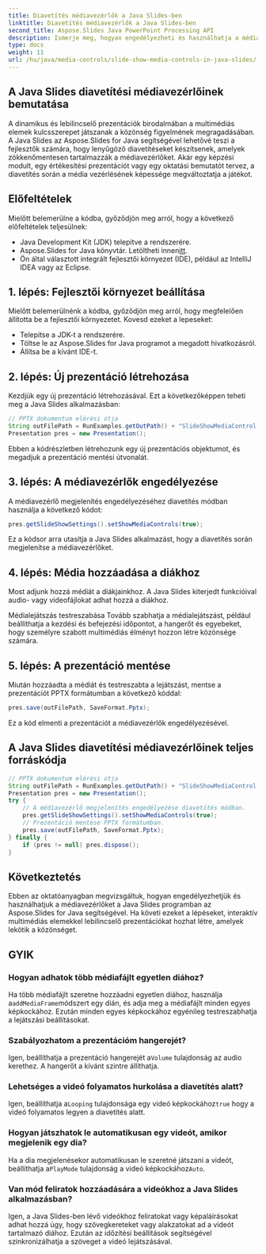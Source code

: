 ```yaml
---
title: Diavetítés médiavezérlők a Java Slides-ben
linktitle: Diavetítés médiavezérlők a Java Slides-ben
second_title: Aspose.Slides Java PowerPoint Processing API
description: Ismerje meg, hogyan engedélyezheti és használhatja a médiavezérlőket a Java Slides programban az Aspose.Slides for Java segítségével. Fokozza bemutatóit a médiavezérlőkkel.
type: docs
weight: 11
url: /hu/java/media-controls/slide-show-media-controls-in-java-slides/
---
```


## A Java Slides diavetítési médiavezérlőinek bemutatása

A dinamikus és lebilincselő prezentációk birodalmában a multimédiás elemek kulcsszerepet játszanak a közönség figyelmének megragadásában. A Java Slides az Aspose.Slides for Java segítségével lehetővé teszi a fejlesztők számára, hogy lenyűgöző diavetítéseket készítsenek, amelyek zökkenőmentesen tartalmazzák a médiavezérlőket. Akár egy képzési modult, egy értékesítési prezentációt vagy egy oktatási bemutatót tervez, a diavetítés során a média vezérlésének képessége megváltoztatja a játékot.

## Előfeltételek

Mielőtt belemerülne a kódba, győződjön meg arról, hogy a következő előfeltételek teljesülnek:

- Java Development Kit (JDK) telepítve a rendszerére.
-  Aspose.Slides for Java könyvtár. Letöltheti innen[itt](https://releases.aspose.com/slides/java/).
- Ön által választott integrált fejlesztői környezet (IDE), például az IntelliJ IDEA vagy az Eclipse.

## 1. lépés: Fejlesztői környezet beállítása

Mielőtt belemerülnénk a kódba, győződjön meg arról, hogy megfelelően állította be a fejlesztői környezetet. Kovesd ezeket a lepeseket:

- Telepítse a JDK-t a rendszerére.
- Töltse le az Aspose.Slides for Java programot a megadott hivatkozásról.
- Állítsa be a kívánt IDE-t.

## 2. lépés: Új prezentáció létrehozása

Kezdjük egy új prezentáció létrehozásával. Ezt a következőképpen teheti meg a Java Slides alkalmazásban:

```java
// PPTX dokumentum elérési útja
String outFilePath = RunExamples.getOutPath() + "SlideShowMediaControl.pptx";
Presentation pres = new Presentation();
```

Ebben a kódrészletben létrehozunk egy új prezentációs objektumot, és megadjuk a prezentáció mentési útvonalát.

## 3. lépés: A médiavezérlők engedélyezése

A médiavezérlő megjelenítés engedélyezéséhez diavetítés módban használja a következő kódot:

```java
pres.getSlideShowSettings().setShowMediaControls(true);
```

Ez a kódsor arra utasítja a Java Slides alkalmazást, hogy a diavetítés során megjelenítse a médiavezérlőket.

## 4. lépés: Média hozzáadása a diákhoz

Most adjunk hozzá médiát a diákjainkhoz. A Java Slides kiterjedt funkcióival audio- vagy videofájlokat adhat hozzá a diákhoz.

Médialejátszás testreszabása
Tovább szabhatja a médialejátszást, például beállíthatja a kezdési és befejezési időpontot, a hangerőt és egyebeket, hogy személyre szabott multimédiás élményt hozzon létre közönsége számára.

## 5. lépés: A prezentáció mentése

Miután hozzáadta a médiát és testreszabta a lejátszást, mentse a prezentációt PPTX formátumban a következő kóddal:

```java
pres.save(outFilePath, SaveFormat.Pptx);
```

Ez a kód elmenti a prezentációt a médiavezérlők engedélyezésével.

## A Java Slides diavetítési médiavezérlőinek teljes forráskódja

```java
// PPTX dokumentum elérési útja
String outFilePath = RunExamples.getOutPath() + "SlideShowMediaControl.pptx";
Presentation pres = new Presentation();
try {
	// A médiavezérlő megjelenítés engedélyezése diavetítés módban.
	pres.getSlideShowSettings().setShowMediaControls(true);
	// Prezentáció mentése PPTX formátumban.
	pres.save(outFilePath, SaveFormat.Pptx);
} finally {
	if (pres != null) pres.dispose();
}
```

## Következtetés

Ebben az oktatóanyagban megvizsgáltuk, hogyan engedélyezhetjük és használhatjuk a médiavezérlőket a Java Slides programban az Aspose.Slides for Java segítségével. Ha követi ezeket a lépéseket, interaktív multimédiás elemekkel lebilincselő prezentációkat hozhat létre, amelyek lekötik a közönséget.

## GYIK

### Hogyan adhatok több médiafájlt egyetlen diához?

 Ha több médiafájlt szeretne hozzáadni egyetlen diához, használja a`addMediaFrame`módszert egy dián, és adja meg a médiafájlt minden egyes képkockához. Ezután minden egyes képkockához egyénileg testreszabhatja a lejátszási beállításokat.

### Szabályozhatom a prezentációm hangerejét?

 Igen, beállíthatja a prezentáció hangerejét a`Volume` tulajdonság az audio kerethez. A hangerőt a kívánt szintre állíthatja.

### Lehetséges a videó folyamatos hurkolása a diavetítés alatt?

 Igen, beállíthatja a`Looping` tulajdonsága egy videó képkockához`true` hogy a videó folyamatos legyen a diavetítés alatt.

### Hogyan játszhatok le automatikusan egy videót, amikor megjelenik egy dia?

 Ha a dia megjelenésekor automatikusan le szeretné játszani a videót, beállíthatja a`PlayMode` tulajdonság a videó képkockához`Auto`.

### Van mód feliratok hozzáadására a videókhoz a Java Slides alkalmazásban?

Igen, a Java Slides-ben lévő videókhoz feliratokat vagy képaláírásokat adhat hozzá úgy, hogy szövegkereteket vagy alakzatokat ad a videót tartalmazó diához. Ezután az időzítési beállítások segítségével szinkronizálhatja a szöveget a videó lejátszásával.